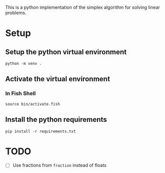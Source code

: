 This is a python implementation of the simplex algorithm for solving linear problems.

# Setup

## Setup the python virtual environment

```shell
python -m venv .
```

## Activate the virtual environment

### In Fish Shell

```shell
source bin/activate.fish
```

## Install the python requirements

```shell
pip install -r requirements.txt
```

# TODO

- [ ] Use fractions from `fraction` instead of floats